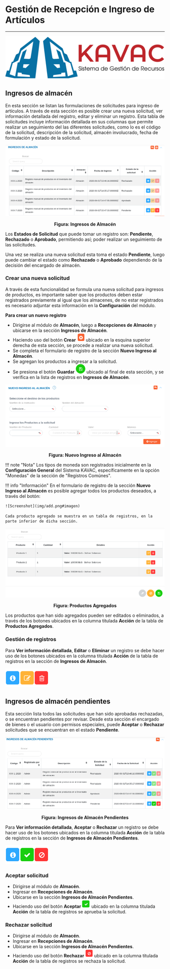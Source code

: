 # Gestión de Recepción e Ingreso de Artículos 
*********************************************

![Screenshot](img/logokavac.png#imagen)

## Ingresos de almacén 

En esta sección se listan las formulaciones de solicitudes para ingreso de artículos.	A través de esta sección es posible crear una nueva solicitud, ver información detallada del registro, editar y eliminar un registro. Esta tabla de solicitudes incluye información detallada en sus columnas que permite realizar un seguimiento del las diferentes solicitudes, como lo es el código de la solicitud, descripción de la solicitud, almacén involucrado, fecha de formulación y estado de la solicitud. 

![Screenshot](img/figure_ingreso.png)<div style="text-align: center;font-weight: bold">Figura: Ingresos de Almacén</div>

Los **Estados de Solicitud** que puede tomar un registro son: **Pendiente**, **Rechazado** o **Aprobado**, permitiendo así; poder realizar un seguimiento de las solicitudes. 

Una vez se realiza una nueva solicitud esta toma el estado **Pendiente**, luego puede cambiar el estado como **Rechazado** o **Aprobado** dependiendo de la decisión del encargado de almacén.   

### Crear una nueva solicitud

A través de esta funcionalidad se formula una nueva solicitud para ingresos de productos, es importante saber que los productos deben estar registrados previamente al igual que los almacenes,	de no estar registrados es necesario adjuntar esta información en la **Configuración** del módulo.  

**Para crear un nuevo registro**

- Dirigirse al módulo de **Almacén**, luego a **Recepciones de Almacén** y ubicarse en la sección **Ingresos de Almacén**.
- Haciendo uso del botón **Crear** ![Screenshot](img/create.png#imagen)
ubicado en la esquina superior derecha de esta sección, se procede a realizar una nueva solicitud.
- Se completa el formulario de registro de la sección **Nuevo Ingreso al Almacén**.
- Se agregan los productos a ingresar a la solicitud. 
- Se presiona el botón **Guardar** ![Screenshot](img/save.png#imagen) ubicado al final de esta sección, y se verifica en la lista de registros en **Ingresos de Almacén**.

![Screenshot](img/figure_nuevoingreso.png)<div style="text-align: center;font-weight: bold">Figura: Nuevo Ingreso al Almacén</div>

!!! note "Nota"
	Los tipos de moneda son registrados inicialmente en la **Configuración General** del Sistema KAVAC, específicamente en la opción "Monedas" de la sección de "Registros Comúnes".
	
!!! info "Información"
	En el formulario de registro de la sección **Nuevo Ingreso al Almacén** es posible agregar todos los productos deseados, a través del botón:

	![Screenshot](img/add.png#imagen)

	Cada producto agregado se muestra en un tabla de registros, en la parte inferior de dicha sección.

![Screenshot](img/figure_productosingresar.png)<div style="text-align: center;font-weight: bold">Figura: Productos Agregados</div>


Los productos que han sido agregados pueden ser editados o eliminados, a través de los botones ubicados en la columna titulada **Acción** de la tabla de **Productos Agregados**.  

### Gestión de registros

Para **Ver información detallada**, **Editar** o **Eliminar** un registro se debe hacer uso de los botones ubicados en la columna titulada **Acción** de la tabla de registros en la sección de **Ingresos de Almacén**.  

![Screenshot](img/manage.png#imagen)

## Ingresos de almacén pendientes

Esta sección lista todos las solicitudes que han sido aprobadas rechazadas, o se encuentran pendientes por revisar.	Desde esta sección el encargado de bienes o el usuario con permisos especiales, puede **Aceptar** o **Rechazar** solicitudes que se encuentran en el estado **Pendiente**.

![Screenshot](img/solicitudes_pendientes.png)<div style="text-align: center;font-weight: bold">Figura: Ingresos de Almacén Pendientes</div>

Para **Ver información detallada**, **Aceptar** o **Rechazar** un registro se debe hacer uso de los botones ubicados en la columna titulada **Acción** de la tabla de registros en la sección de **Ingresos de Almacén Pendientes**.

![Screenshot](img/manage_1.png#imagen)


### Aceptar solicitud

- Dirigirse al módulo de **Almacén**. 
- Ingresar en **Recepciones de Almacén**.
- Ubicarse en la sección **Ingresos de Almacén Pendientes**. 
- Haciendo uso del botón **Aceptar** ![Screenshot](img/approve.png#imagen)
ubicado en la columna titulada **Acción** de la tabla de registros se aprueba la solicitud.


### Rechazar solicitud

- Dirigirse al módulo de **Almacén**. 
- Ingresar en **Recepciones de Almacén**.
- Ubicarse en la sección **Ingresos de Almacén Pendientes**. 
- Haciendo uso del botón **Rechazar** ![Screenshot](img/disapprove.png#imagen)
ubicado en la columna titulada **Acción** de la tabla de registros se rechaza la solicitud.
























   